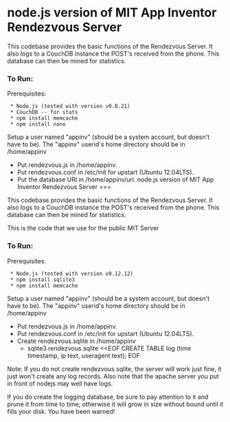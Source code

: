 node.js version of MIT App Inventor Rendezvous Server
===

This codebase provides the basic functions of the Rendezvous
Server. It also logs to a CouchDB instance the POST's received from
the phone. This database can then be mined for statistics.

### To Run:

Prerequisites:

     * Node.js (tested with version v0.8.21)
     * CouchDB -- for stats
     * npm install memcache
     * npm install nano

Setup a user named "appinv" (should be a system account, but doesn't have to be).
The "appinv" userid's home directory should be in /home/appinv

  - Put rendezvous.js in /home/appinv.
  - Put rendezvous.conf in /etc/init for upstart (Ubuntu 12.04LTS).
  - Put the database URI in /home/appinv/uri.
node.js version of MIT App Inventor Rendezvous Server
===

This codebase provides the basic functions of the Rendezvous
Server. It also logs to a CouchDB instance the POST's received from
the phone. This database can then be mined for statistics.

This is the code that we use for the public MIT Server

### To Run:

Prerequisites:

     * Node.js (tested with version v0.12.12)
     * npm install sqlite3
     * npm install memcache

Setup a user named "appinv" (should be a system account, but doesn't have to be).
The "appinv" userid's home directory should be in /home/appinv

  - Put rendezvous.js in /home/appinv.
  - Put rendezvous.conf in /etc/init for upstart (Ubuntu 12.04LTS).
  - Create rendezvous.sqlite in /home/appinv
    * sqlite3 rendezvous.sqlite <<EOF
      CREATE TABLE log (time timestamp, ip text, useragent text);
      EOF

Note: If you do not create rendezvous.sqlite, the server will work
just fine, it just won't create any log records. Also note that the
apache server you put in front of nodejs may well have logs.

If you do create the logging database, be sure to pay attention to it
and prune it from time to time, otherwise it will grow in size without
bound until it fills your disk. You have been warned!